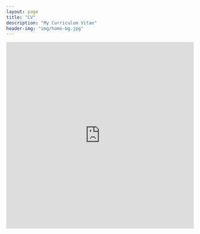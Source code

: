 ```yaml
---
layout: page
title: "CV"
description: "My Curriculum Vitae"
header-img: "img/home-bg.jpg"
---
```


<iframe src="http://docs.google.com/gview?url=https://voidism.github.io/CV.pdf&embedded=true" style="width:100%; height:500px;" frameborder="0"></iframe>

